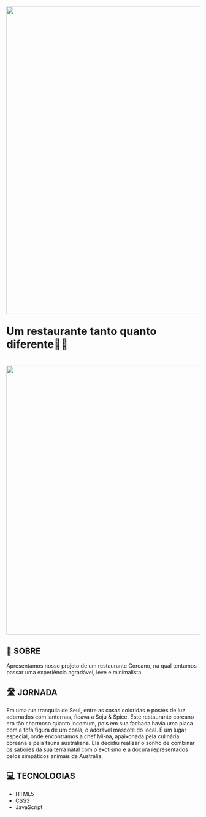 <h1>
<img src ="https://i.postimg.cc/QMc2n6Jh/Logo-nome-1.png" width = 800px;>
<p>Um restaurante tanto quanto diferente🍜🐨</p>
</h1>
<h1>
<img src = "https://i.postimg.cc/dVGKMTNv/Screen.png" width = 700px>
</h1>

## 📒 SOBRE

Apresentamos nosso projeto de um restaurante Coreano, na qual tentamos passar uma experiência agradável, leve e minimalista.

## 🛣️ JORNADA 

Em uma rua tranquila de Seul, entre as casas coloridas e postes de luz adornados com lanternas, ficava a Soju & Spice. Este restaurante coreano era tão charmoso quanto incomum, pois em sua fachada havia uma placa com a fofa figura de um coala, o adorável mascote do local. É um lugar especial, onde encontramos a chef Mi-na, apaixonada pela culinária coreana e pela fauna australiana. Ela decidiu realizar o sonho de combinar os sabores da sua terra natal com o exotismo e a doçura representados pelos simpáticos animais da Austrália.

## 💻 TECNOLOGIAS

- HTML5
- CSS3
- JavaScript 
